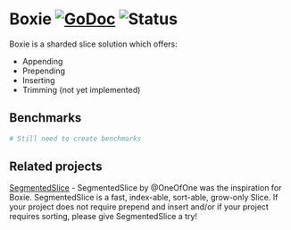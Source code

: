 # Boxie [![GoDoc](https://godoc.org/github.com/itsmontoya/boxie?status.svg)](https://godoc.org/github.com/itsmontoya/boxie) ![Status](https://img.shields.io/badge/status-alpha-red.svg)

Boxie is a sharded slice solution which offers:
- Appending
- Prepending
- Inserting
- Trimming (not yet implemented)

## Benchmarks
```bash
# Still need to create benchmarks
```

## Related projects
[SegmentedSlice](https://github.com/OneOfOne/segmentedSlice) - SegmentedSlice by @OneOfOne was the inspiration for Boxie. SegmentedSlice is a fast, index-able, sort-able, grow-only Slice. If your project does not require prepend and insert and/or if your project requires sorting, please give SegmentedSlice a try!

